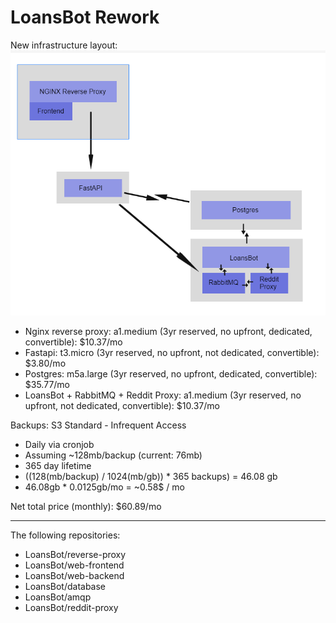 # LoansBot Rework

New infrastructure layout: ![Picture for Infra](infra.png)

- Nginx reverse proxy: a1.medium (3yr reserved, no upfront, dedicated, convertible): $10.37/mo
- Fastapi: t3.micro (3yr reserved, no upfront, not dedicated, convertible): $3.80/mo
- Postgres: m5a.large (3yr reserved, no upfront, dedicated, convertible): $35.77/mo
- LoansBot + RabbitMQ + Reddit Proxy: a1.medium (3yr reserved, no upfront, not dedicated, convertible): $10.37/mo

Backups: S3 Standard - Infrequent Access

- Daily via cronjob
- Assuming ~128mb/backup (current: 76mb)
- 365 day lifetime
- ((128(mb/backup) / 1024(mb/gb)) * 365 backups) = 46.08 gb
- 46.08gb * 0.0125gb/mo = ~0.58$ / mo

Net total price (monthly): $60.89/mo

---

The following repositories:

- LoansBot/reverse-proxy
- LoansBot/web-frontend
- LoansBot/web-backend
- LoansBot/database
- LoansBot/amqp
- LoansBot/reddit-proxy